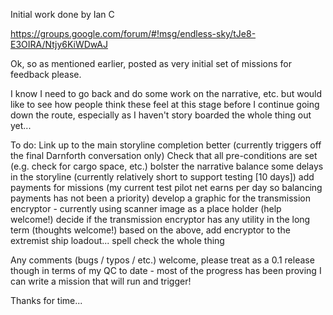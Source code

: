 Initial work done by Ian C

https://groups.google.com/forum/#!msg/endless-sky/tJe8-E3OIRA/Ntjy6KiWDwAJ

Ok, so as mentioned earlier, posted as very initial set of missions for feedback please.

I know I need to go back and do some work on the narrative, etc. but would like to see how people think these feel at this stage before I continue going down the route, especially as I haven't story boarded the whole thing out yet...

To do:
Link up to the main storyline completion better (currently triggers off the final Darnforth conversation only)
Check that all pre-conditions are set (e.g. check for cargo space, etc.)
bolster the narrative
balance some delays in the storyline (currently relatively short to support testing [10 days])
add payments for missions (my current test pilot net earns per day so balancing payments has not been a priority)
develop a graphic for the transmission encryptor - currently using scanner image as a place holder (help welcome!)
decide if the transmission encryptor has any utility in the long term (thoughts welcome!)
based on the above, add encryptor to the extremist ship loadout...
spell check the whole thing

Any comments (bugs / typos / etc.) welcome, please treat as a 0.1 release though in terms of my QC to date - most of the progress has been proving I can write a mission that will run and trigger!

Thanks for time...
